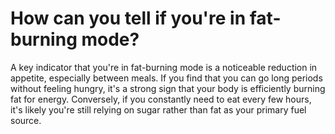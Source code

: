 # How can you tell if you're in fat-burning mode?

A key indicator that you're in fat-burning mode is a noticeable reduction in appetite, especially between meals. If you find that you can go long periods without feeling hungry, it's a strong sign that your body is efficiently burning fat for energy. Conversely, if you constantly need to eat every few hours, it's likely you're still relying on sugar rather than fat as your primary fuel source.